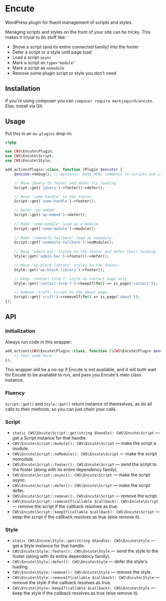 # Encute

WordPress plugin for fluent management of scripts and styles.

Managing scripts and styles on the front of your site can be tricky. This makes it trivial to do stuff like:

- Shove a script (and its entire connected family) into the footer
- Defer a script or a style until page load
- Load a script `async`
- Mark a script as `type="module"`
- Mark a script as `nomodule`
- Remove some plugin script or style you don't need

## Installation

If you're using composer you can `composer require markjaquith/encute`. Else, install via Git.

## Usage

Put this in an `mu-plugins` drop-in:

```php
<?php

use CWS\Encute\Plugin;
use CWS\Encute\Script;
use CWS\Encute\Style;

add_action(Plugin::class, function (Plugin $encute) {
	$encute->debug(); // Optional: Adds HTML comments to scripts and styles, making it easier to see the handle.

	// Move jQuery to footer and defer its loading.
	Script::get('jquery')->footer()->defer();

	// Move 'some-handle' to the footer.
	Script::get('some-handle')->footer();

	// Defer 'wp-embed'.
	Script::get('wp-embed')->defer();
	
	// Make 'some-module' load as a module.
	Script::get('some-module')->module();
	
	// Make 'nomodule-fallback' load as nomodule.
	Script::get('nomodule-fallback')->noModule();
	
	// Move 'admin-bar' styles to the footer and defer their loading.
	Style::get('admin-bar')->footer()->defer();

	// Move 'wp-block-library' styles to the footer.
	Style::get('wp-block-library')->footer();

	// Keep 'contact-form-7' style on contact page only.
	Style::get('contact-form-7')->keepIf(fn() => is_page('contact'));

	// Remove 'cruft' script on the about page.
	Script::get('cruft')->removeIf(fn() => is_page('about'));
});
```

## API

### Initialization

Always run code in this wrapper:

```php
add_action(\CWS\Encute\Plugin::class, function (\CWS\Encute\Plugin $encute) {
	// Your code here.
});
```

This wrapper will be a no-op if Encute is not available, and it will both wait for Encute to be available to run, and pass you Encute's main class instance.

### Fluency

`Script::get()` and `Style::get()` return instance of themselves, as do all calls to their methods, so you can just chain your calls.

### Script

- `static CWS\Encute\Script::get(string $handle): CWS\Encute\Script` — get a Script instance for that handle.
- `CWS\Encute\Script::module(): CWS\Encute\Script` — make the script a module.
- `CWS\Encute\Script::noModule(): CWS\Encute\Script` — make the script nomodule.
- `CWS\Encute\Script::footer(): CWS\Encute\Script` — send the script to the footer (along with its entire dependency family).
- `CWS\Encute\Script::async(): CWS\Encute\Script` — make the script async.
- `CWS\Encute\Script::defer(): CWS\Encute\Script` — make the script defer.
- `CWS\Encute\Script::remove(): CWS\Encute\Script` — remove the script.
- `CWS\Encute\Script::removeIf(callable $callback): CWS\Encute\Script` — remove the script if the callback resolves as true.
- `CWS\Encute\Script::keepIf(callable $callback): CWS\Encute\Script` — keep the script if the callback resolves as true (else remove it).

### Style

- `static CWS\Encute\Style::get(string $handle): CWS\Encute\Style` — get a Style instance for that handle.
- `CWS\Encute\Style::footer(): CWS\Encute\Style` — send the style to the footer (along with its entire dependency family).
- `CWS\Encute\Style::defer(): CWS\Encute\Style` — defer the style's loading.
- `CWS\Encute\Style::remove(): CWS\Encute\Style` — remove the style.
- `CWS\Encute\Style::removeIf(callable $callback): CWS\Encute\Style` — remove the style if the callback resolves as true.
- `CWS\Encute\Style::keepIf(callable $callback): CWS\Encute\Style` — keep the style if the callback resolves as true (else remove it).
